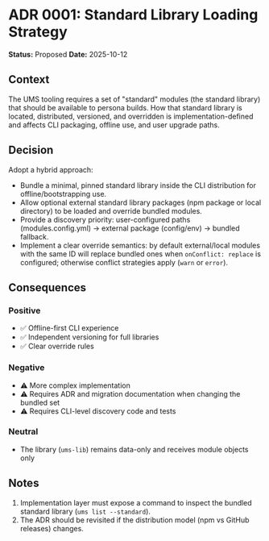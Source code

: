 # ADR 0001: Standard Library Loading Strategy

**Status:** Proposed
**Date:** 2025-10-12

## Context

The UMS tooling requires a set of "standard" modules (the standard library) that should be available to persona builds. How that standard library is located, distributed, versioned, and overridden is implementation-defined and affects CLI packaging, offline use, and user upgrade paths.

## Decision

Adopt a hybrid approach:

- Bundle a minimal, pinned standard library inside the CLI distribution for offline/bootstrapping use.
- Allow optional external standard library packages (npm package or local directory) to be loaded and override bundled modules.
- Provide a discovery priority: user-configured paths (modules.config.yml) → external package (config/env) → bundled fallback.
- Implement a clear override semantics: by default external/local modules with the same ID will replace bundled ones when `onConflict: replace` is configured; otherwise conflict strategies apply (`warn` or `error`).

## Consequences

### Positive
- ✅ Offline-first CLI experience
- ✅ Independent versioning for full libraries
- ✅ Clear override rules

### Negative
- ⚠️ More complex implementation
- ⚠️ Requires ADR and migration documentation when changing the bundled set
- ⚠️ Requires CLI-level discovery code and tests

### Neutral
- The library (`ums-lib`) remains data-only and receives module objects only

## Notes

1. Implementation layer must expose a command to inspect the bundled standard library (`ums list --standard`).
2. The ADR should be revisited if the distribution model (npm vs GitHub releases) changes.
